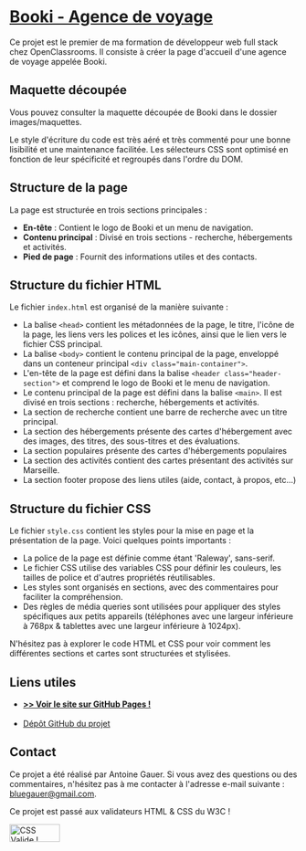 <h1><a href="https://bluesoley23.github.io/OC_P1_HTML-CSS_Booki/">Booki - Agence de voyage</a></h1>

<p>Ce projet est le premier de ma formation de développeur web full stack chez OpenClassrooms. Il consiste à créer la page d'accueil d'une agence de voyage appelée Booki.</p>

<h2>Maquette découpée</h2>
<p>Vous pouvez consulter la maquette découpée de Booki dans le dossier images/maquettes.</p>

<p>Le style d'écriture du code est très aéré et très commenté pour une bonne lisibilité et une maintenance facilitée. Les sélecteurs CSS sont optimisé en fonction de leur spécificité et regroupés dans l'ordre du DOM.</p>

<h2>Structure de la page</h2>

<p>La page est structurée en trois sections principales :</p>

<ul>
  <li><strong>En-tête</strong> : Contient le logo de Booki et un menu de navigation.</li>
  <li><strong>Contenu principal</strong> : Divisé en trois sections - recherche, hébergements et activités.</li>
  <li><strong>Pied de page</strong> : Fournit des informations utiles et des contacts.</li>
</ul>

<h2>Structure du fichier HTML</h2>

<p>Le fichier <code>index.html</code> est organisé de la manière suivante :</p>

<ul>
  <li>La balise <code>&lt;head&gt;</code> contient les métadonnées de la page, le titre, l'icône de la page, les liens vers les polices et les icônes, ainsi que le lien vers le fichier CSS principal.</li>
  <li>La balise <code>&lt;body&gt;</code> contient le contenu principal de la page, enveloppé dans un conteneur principal <code>&lt;div class="main-container"&gt;</code>.</li>
  <li>L'en-tête de la page est défini dans la balise <code>&lt;header class="header-section"&gt;</code> et comprend le logo de Booki et le menu de navigation.</li>
  <li>Le contenu principal de la page est défini dans la balise <code>&lt;main&gt;</code>. Il est divisé en trois sections : recherche, hébergements et activités.</li>
  <li>La section de recherche contient une barre de recherche avec un titre principal.</li>
  <li>La section des hébergements présente des cartes d'hébergement avec des images, des titres, des sous-titres et des évaluations.</li>
  <li>La section populaires présente des cartes d'hébergements populaires</li>
  <li>La section des activités contient des cartes présentant des activités sur Marseille.</li>
  <li>La section footer propose des liens utiles (aide, contact, à propos, etc...)</li>
</ul>

<h2>Structure du fichier CSS</h2>

<p>Le fichier <code>style.css</code> contient les styles pour la mise en page et la présentation de la page. Voici quelques points importants :</p>

<ul>
  <li>La police de la page est définie comme étant 'Raleway', sans-serif.</li>
  <li>Le fichier CSS utilise des variables CSS pour définir les couleurs, les tailles de police et d'autres propriétés réutilisables.</li>
  <li>Les styles sont organisés en sections, avec des commentaires pour faciliter la compréhension.</li>
  <li>Des règles de média queries sont utilisées pour appliquer des styles spécifiques aux petits appareils (téléphones avec une largeur inférieure à 768px & tablettes avec une largeur inférieure à 1024px).</li>
</ul>

<p>N'hésitez pas à explorer le code HTML et CSS pour voir comment les différentes sections et cartes sont structurées et stylisées.</p>

<h2>Liens utiles</h2>

<ul>
  <strong><li><a href="https://bluesoley23.github.io/OC_P1_HTML-CSS_Booki/">>> Voir le site sur GitHub Pages ! </a></li></strong>
  <br>
  <li><a href="https://github.com/BlueSoley23/OpenClassrooms_Project-1_HTML-CSS_Booki.git">Dépôt GitHub du projet</a></li>
</ul>

<h2>Contact</h2>

<p>Ce projet a été réalisé par Antoine Gauer. Si vous avez des questions ou des commentaires, n'hésitez pas à me contacter à l'adresse e-mail suivante : <a href="mailto:bluegauer@gmail.com">bluegauer@gmail.com</a>.</p>

<p>Ce projet est passé aux validateurs HTML & CSS du W3C !<p>

<a href="http://jigsaw.w3.org/css-validator/check/referer">
    <img style="border:0;width:88px;height:31px"
        src="http://jigsaw.w3.org/css-validator/images/vcss-blue"
        alt="CSS Valide !" />
    </a>
</p>